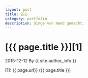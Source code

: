 ```yaml
---
layout: post
title: 匠心
category: portfolio
description: Dinge von Hand gemacht.
---
```

# [{{ page.title }}][1]
2015-12-12 By {{ site.author_info }}


[Candyman.]:    http://Candyman..github.io  "Candyman."
[1]:    {{ page.url}}  ({{ page.title }})
